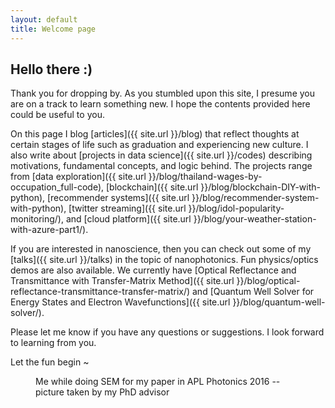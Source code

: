 ```yaml
---
layout: default
title: Welcome page
---
```


## Hello there :)

Thank you for dropping by. As you stumbled upon this site, I presume you are on a track to learn something new. I hope the contents provided here could be useful to you.

On this page I blog [articles]({{ site.url }}/blog) that reflect thoughts at certain stages of life such as graduation and experiencing new culture. I also write about [projects in data science]({{ site.url }}/codes) describing motivations, fundamental concepts, and logic behind. The projects range from [data exploration]({{ site.url }}/blog/thailand-wages-by-occupation_full-code), [blockchain]({{ site.url }}/blog/blockchain-DIY-with-python), [recommender systems]({{ site.url }}/blog/recommender-system-with-python), [twitter streaming]({{ site.url }}/blog/idol-popularity-monitoring/), and [cloud platform]({{ site.url }}/blog/your-weather-station-with-azure-part1/).

If you are interested in nanoscience, then you can check out some of my [talks]({{ site.url }}/talks) in the topic of nanophotonics. Fun physics/optics demos are also available. We currently have [Optical Reflectance and Transmittance with Transfer-Matrix Method]({{ site.url }}/blog/optical-reflectance-transmittance-transfer-matrix/) and [Quantum Well Solver for Energy States and Electron Wavefunctions]({{ site.url }}/blog/quantum-well-solver/).

Please let me know if you have any questions or suggestions. I look forward to learning from you.

Let the fun begin ~

<figure>
	<img src="{{ '/assets/img/Me_doing_SEM.png' | prepend: site.baseurl }}" alt="">
	<figcaption>Me while doing SEM for my paper in APL Photonics 2016 -- picture taken by my PhD advisor</figcaption>
</figure>


<!-- Messenger Chat Plugin Code -->
<div id="fb-root"></div>
<script>
  window.fbAsyncInit = function() {
    FB.init({
      xfbml            : true,
      version          : 'v10.0'
    });
  };

  (function(d, s, id) {
    var js, fjs = d.getElementsByTagName(s)[0];
    if (d.getElementById(id)) return;
    js = d.createElement(s); js.id = id;
    js.src = 'https://connect.facebook.net/th_TH/sdk/xfbml.customerchat.js';
    fjs.parentNode.insertBefore(js, fjs);
  }(document, 'script', 'facebook-jssdk'));
</script>

<!-- Your Chat Plugin code -->
<div class="fb-customerchat"
  attribution="page_inbox"
  page_id="105767244947701">
</div>
